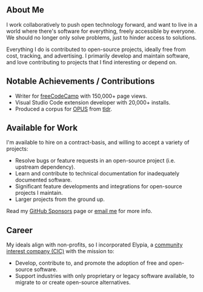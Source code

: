 ## About Me

I work collaboratively to push open technology forward, and want to live in a world where there's software for everything, freely accessible by everyone. We should no longer only solve problems, just to hinder access to solutions.

Everything I do is contributed to open-source projects, ideally free from cost, tracking, and advertising. I primarily develop and maintain software, and love contributing to projects that I find interesting or depend on.

## Notable Achievements / Contributions

* Writer for [freeCodeCamp](https://www.freecodecamp.org/news/author/seth/) with 150,000+ page views.
* Visual Studio Code extension developer with 20,000+ installs.
* Produced a corpus for [OPUS](https://opus.nlpl.eu/tldr-pages.php) from [tldr](https://github.com/tldr-pages/tldr).

## Available for Work

I'm available to hire on a contract-basis, and willing to accept a variety of projects:

* Resolve bugs or feature requests in an open-source project (i.e. upstream dependency).
* Learn and contribute to technical documentation for inadequately documented software.
* Significant feature developments and integrations for open-source projects I maintain.
* Larger projects from the ground up.

Read my [GitHub Sponsors](https://github.com/sponsors/SethFalco/) page or [email me](mailto:seth@falco.fun) for more info. 

## Career

My ideals align with non-profits, so I incorporated Elypia, a [community interest company (CIC)](https://en.wikipedia.org/wiki/Community_interest_company) with the mission to: 

* Develop, contribute to, and promote the adoption of free and open-source software.
* Support industries with only proprietary or legacy software available, to migrate to or create open-source alternatives.
